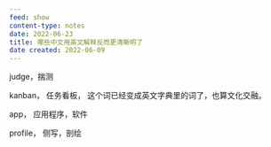 ```yaml
---
feed: show
content-type: notes
date: 2022-06-23
title: 哪些中文用英文解释反而更清晰明了
date created: 2022-06-09
---
```


judge，揣测

kanban， 任务看板， 这个词已经变成英文字典里的词了，也算文化交融。

app， 应用程序，软件

profile， 侧写，剖绘
